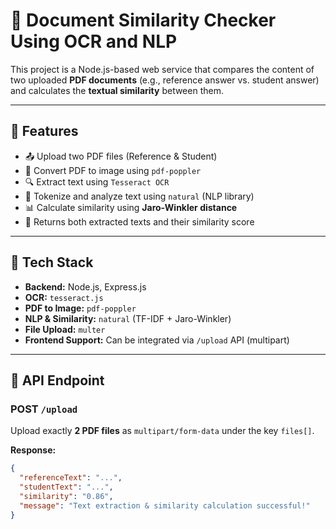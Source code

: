 # 📄 Document Similarity Checker Using OCR and NLP

This project is a Node.js-based web service that compares the content of two uploaded **PDF documents** (e.g., reference answer vs. student answer) and calculates the **textual similarity** between them.

---

## 🚀 Features

- 📤 Upload two PDF files (Reference & Student)
- 📄 Convert PDF to image using `pdf-poppler`
- 🔍 Extract text using `Tesseract OCR`
- 🧠 Tokenize and analyze text using `natural` (NLP library)
- 📊 Calculate similarity using **Jaro-Winkler distance**
- 🔁 Returns both extracted texts and their similarity score

---

## 🧰 Tech Stack

- **Backend:** Node.js, Express.js
- **OCR:** `tesseract.js`
- **PDF to Image:** `pdf-poppler`
- **NLP & Similarity:** `natural` (TF-IDF + Jaro-Winkler)
- **File Upload:** `multer`
- **Frontend Support:** Can be integrated via `/upload` API (multipart)

---

## 📂 API Endpoint

### POST `/upload`

Upload exactly **2 PDF files** as `multipart/form-data` under the key `files[]`.

**Response:**
```json
{
  "referenceText": "...",
  "studentText": "...",
  "similarity": "0.86",
  "message": "Text extraction & similarity calculation successful!"
}
